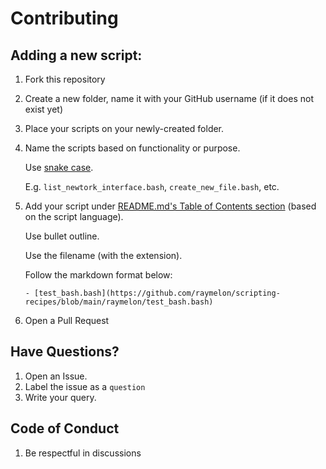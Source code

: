 # Contributing

## Adding a new script:

1. Fork this repository
2. Create a new folder, name it with your GitHub username (if it does not exist yet)
3. Place your scripts on your newly-created folder.
4. Name the scripts based on functionality or purpose.
   
   Use [snake case](https://en.wikipedia.org/wiki/Snake_case).
   
   E.g. `list_newtork_interface.bash`, `create_new_file.bash`, etc.

5. Add your script under [README.md's Table of Contents section](https://github.com/raymelon/scripting-recipes/tree/main#table-of-contents) (based on the script language).
   
   Use bullet outline.
   
   Use the filename (with the extension).

   Follow the markdown format below:
    
    ```
    - [test_bash.bash](https://github.com/raymelon/scripting-recipes/blob/main/raymelon/test_bash.bash)
    ```

6. Open a Pull Request

## Have Questions?

1. Open an Issue.
2. Label the issue as a `question`
3. Write your query.

## Code of Conduct

1. Be respectful in discussions
